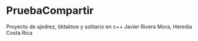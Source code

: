 # PruebaCompartir
Proyecto de ajedrez, tiktaktoe y solitario en c++
Javier Rivera Mora, Heredia Costa Rica
